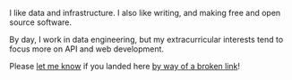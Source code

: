 I like data and infrastructure. I also like writing, and making free and open source software.

By day, I work in data engineering, but my extracurricular interests tend to focus more on API and web development.

Please [let me know](/contact) if you landed here [by way of a broken link](/go/)!